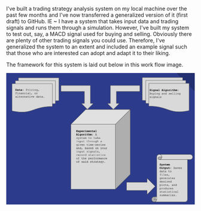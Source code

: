 I've built a trading strategy analysis system on my local machine over the past few months and I've now transferred a generalized version of it (first draft) to GitHub. IE ~ I have a system that takes input data and trading signals and runs them through a simulation. However, I've built my system to test out, say, a MACD signal used for buying and selling. Obviously there are plenty of other trading signals you could use. Therefore, I've generalized the system to an extent and included an example signal such that those who are interested can adopt and adapt it to their liking.

The framework for this system is laid out below in this work flow image. 

![](Images/Workflow.png)
